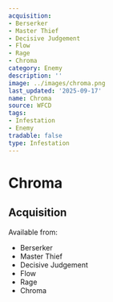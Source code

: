 ```yaml
---
acquisition:
- Berserker
- Master Thief
- Decisive Judgement
- Flow
- Rage
- Chroma
category: Enemy
description: ''
image: ../images/chroma.png
last_updated: '2025-09-17'
name: Chroma
source: WFCD
tags:
- Infestation
- Enemy
tradable: false
type: Infestation
---
```


# Chroma

## Acquisition

Available from:
- Berserker
- Master Thief
- Decisive Judgement
- Flow
- Rage
- Chroma

